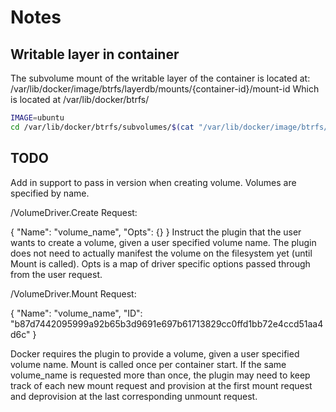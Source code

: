 # Notes

## Writable layer in container
The subvolume mount of the writable layer of the container is located at:
/var/lib/docker/image/btrfs/layerdb/mounts/{container-id}/mount-id
Which is located at /var/lib/docker/btrfs/

```bash
IMAGE=ubuntu
cd /var/lib/docker/btrfs/subvolumes/$(cat "/var/lib/docker/image/btrfs/layerdb/mounts/$(docker create $IMAGE)/mount-id")
```

## TODO 
Add in support to pass in version when creating volume.  Volumes are specified by name.


/VolumeDriver.Create
Request:

{
    "Name": "volume_name",
    "Opts": {}
}
Instruct the plugin that the user wants to create a volume, given a user specified volume name. The plugin does not need to actually manifest the volume on the filesystem yet (until Mount is called). Opts is a map of driver specific options passed through from the user request.

/VolumeDriver.Mount
Request:

{
    "Name": "volume_name",
    "ID": "b87d7442095999a92b65b3d9691e697b61713829cc0ffd1bb72e4ccd51aa4d6c"
}

Docker requires the plugin to provide a volume, given a user specified volume name. Mount is called once per container start. If the same volume_name is requested more than once, the plugin may need to keep track of each new mount request and provision at the first mount request and deprovision at the last corresponding unmount request.
